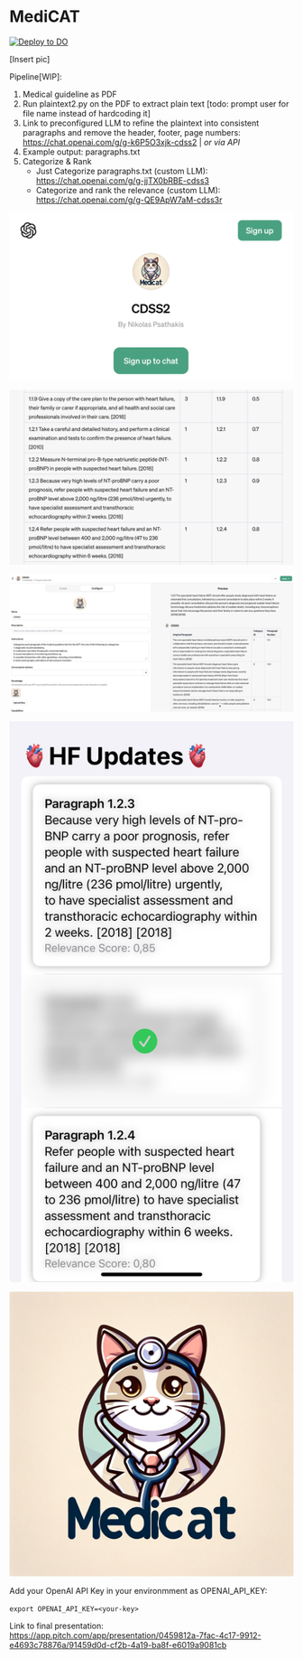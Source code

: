 # MediCAT

[![Deploy to DO](https://www.deploytodo.com/do-btn-blue.svg)](https://cloud.digitalocean.com/apps/new?repo=https://github.com/ManuelHettich/MediCAT/tree/main)

[Insert pic]

Pipeline[WIP]:

1) Medical guideline as PDF
2) Run plaintext2.py on the PDF to extract plain text [todo: prompt user for file name instead of hardcoding it]
3) Link to preconfigured LLM to refine the plaintext into consistent paragraphs and remove the header, footer, page numbers: https://chat.openai.com/g/g-k6P5O3xjk-cdss2 | *or via API*
4) Example output: paragraphs.txt
5) Categorize & Rank
    - Just Categorize paragraphs.txt (custom LLM): https://chat.openai.com/g/g-jjTX0bRBE-cdss3
    - Categorize and rank the relevance (custom LLM): https://chat.openai.com/g/g-QE9ApW7aM-cdss3r

![alt1](Step3.png)

![alt1](step5plusRelevance.png)

![alt1](Step5.png)

![alt1](HF_Updates_App.jpeg)

![alt1](static/logo.png)

Add your OpenAI API Key in your environmment as OPENAI_API_KEY:

```export OPENAI_API_KEY=<your-key>```


Link to final presentation: https://app.pitch.com/app/presentation/0459812a-7fac-4c17-9912-e4693c78876a/91459d0d-cf2b-4a19-ba8f-e6019a9081cb
